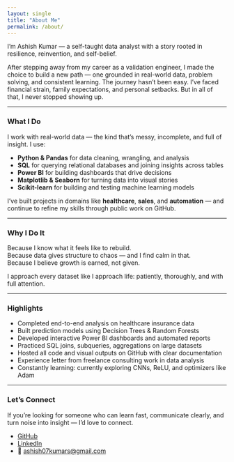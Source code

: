 ```yaml
---
layout: single
title: "About Me"
permalink: /about/
---
```



I’m Ashish Kumar — a self-taught data analyst with a story rooted in resilience, reinvention, and self-belief.

After stepping away from my career as a validation engineer, I made the choice to build a new path — one grounded in real-world data, problem solving, and consistent learning. The journey hasn’t been easy. I’ve faced financial strain, family expectations, and personal setbacks. But in all of that, I never stopped showing up.

---

### What I Do

I work with real-world data — the kind that’s messy, incomplete, and full of insight. I use:

- **Python & Pandas** for data cleaning, wrangling, and analysis  
- **SQL** for querying relational databases and joining insights across tables  
- **Power BI** for building dashboards that drive decisions  
- **Matplotlib & Seaborn** for turning data into visual stories  
- **Scikit-learn** for building and testing machine learning models  

I’ve built projects in domains like **healthcare**, **sales**, and **automation** — and continue to refine my skills through public work on GitHub.

---

### Why I Do It

Because I know what it feels like to rebuild.  
Because data gives structure to chaos — and I find calm in that.  
Because I believe growth is earned, not given.

I approach every dataset like I approach life: patiently, thoroughly, and with full attention.

---

### Highlights

- Completed end-to-end analysis on healthcare insurance data  
- Built prediction models using Decision Trees & Random Forests  
- Developed interactive Power BI dashboards and automated reports  
- Practiced SQL joins, subqueries, aggregations on large datasets  
- Hosted all code and visual outputs on GitHub with clear documentation  
- Experience letter from freelance consulting work in data analysis  
- Constantly learning: currently exploring CNNs, ReLU, and optimizers like Adam

---

### Let’s Connect

If you’re looking for someone who can learn fast, communicate clearly, and turn noise into insight — I’d love to connect.

- [GitHub](github.com/AshishSahai)
- [LinkedIn](linkedin.com/in/ashish-sa-kumar)
- 📧 ashish07kumars@gmail.com